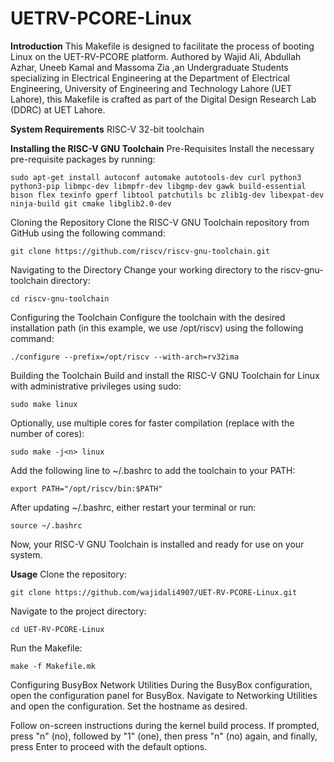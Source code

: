 # UETRV-PCORE-Linux
**Introduction**
This Makefile is designed to facilitate the process of booting Linux on the UET-RV-PCORE platform. Authored by Wajid Ali, Abdullah Azhar, Uneeb Kamal and Massoma Zia ,an Undergraduate Students specializing in Electrical Engineering at the Department of Electrical Engineering, University of Engineering and Technology Lahore (UET Lahore), this Makefile is crafted as part of the Digital Design Research Lab (DDRC) at UET Lahore.

**System Requirements**
RISC-V 32-bit toolchain

**Installing the RISC-V GNU Toolchain**
Pre-Requisites
Install the necessary pre-requisite packages by running:

`sudo apt-get install autoconf automake autotools-dev curl python3 python3-pip libmpc-dev libmpfr-dev libgmp-dev gawk build-essential bison flex texinfo gperf libtool patchutils bc zlib1g-dev libexpat-dev ninja-build git cmake libglib2.0-dev`

Cloning the Repository
Clone the RISC-V GNU Toolchain repository from GitHub using the following command:

`git clone https://github.com/riscv/riscv-gnu-toolchain.git`

Navigating to the Directory
Change your working directory to the riscv-gnu-toolchain directory:

`cd riscv-gnu-toolchain`

Configuring the Toolchain
Configure the toolchain with the desired installation path (in this example, we use /opt/riscv) using the following command:

`./configure --prefix=/opt/riscv --with-arch=rv32ima`

Building the Toolchain
Build and install the RISC-V GNU Toolchain for Linux with administrative privileges using sudo:

`sudo make linux`

Optionally, use multiple cores for faster compilation (replace <n> with the number of cores):

`sudo make -j<n> linux`

Add the following line to ~/.bashrc to add the toolchain to your PATH:

`export PATH="/opt/riscv/bin:$PATH"`

After updating ~/.bashrc, either restart your terminal or run:

`source ~/.bashrc`

Now, your RISC-V GNU Toolchain is installed and ready for use on your system.

**Usage**
Clone the repository:

`git clone https://github.com/wajidali4907/UET-RV-PCORE-Linux.git`

Navigate to the project directory:

`cd UET-RV-PCORE-Linux`

Run the Makefile:

`make -f Makefile.mk`

Configuring BusyBox Network Utilities
During the BusyBox configuration, open the configuration panel for BusyBox.
Navigate to Networking Utilities and open the configuration.
Set the hostname as desired.

Follow on-screen instructions during the kernel build process. If prompted, press "n" (no), followed by "1" (one), then press "n" (no) again, and finally, press Enter to proceed with the default options.








